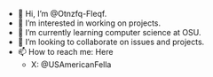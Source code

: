 - 👋 Hi, I’m @Otnzfq-Fleqf.
- 👀 I’m interested in working on projects.
- 🌱 I’m currently learning computer science at OSU.
- 💞️ I’m looking to collaborate on issues and projects.
- 📫 How to reach me: Here
    - X: @USAmericanFella

<!---
Otnzfq-Fleqf/Otnzfq-Fleqf is a 🌟 special 🌟 repository because its `README.md` (this file) appears on your GitHub profile.
You can click the Preview link to take a look at your changes.
--->
